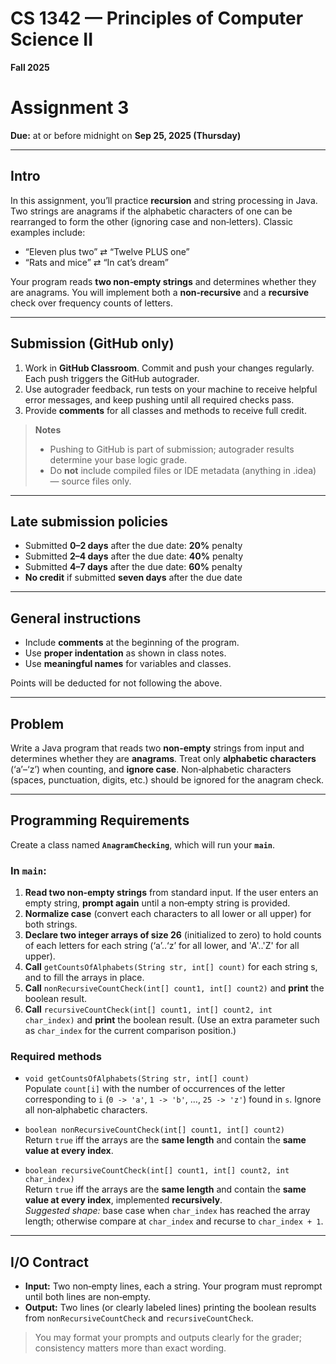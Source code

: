 # CS 1342 — Principles of Computer Science II

**Fall 2025**

# Assignment 3

**Due:** at or before midnight on **Sep 25, 2025 (Thursday)**

---

## Intro

In this assignment, you’ll practice **recursion** and string processing in Java.  
Two strings are anagrams if the alphabetic characters of one can be rearranged to form the other (ignoring case and non‑letters). Classic examples include:

* “Eleven plus two” ⇄ “Twelve PLUS one”
* “Rats and mice” ⇄ “In cat’s dream”

Your program reads **two non‑empty strings** and determines whether they are anagrams. You will implement both a **non‑recursive** and a **recursive** check over frequency counts of letters.

---

## Submission (GitHub only)

1. Work in **GitHub Classroom**. Commit and push your changes regularly. Each push triggers the GitHub autograder.
2. Use autograder feedback, run tests on your machine to receive helpful error messages, and keep pushing until all required checks pass.
3. Provide **comments** for all classes and methods to receive full credit.

> **Notes**
> * Pushing to GitHub is part of submission; autograder results determine your base logic grade.
> * Do **not** include compiled files or IDE metadata (anything in .idea) — source files only.

---

## Late submission policies

* Submitted **0–2 days** after the due date: **20%** penalty
* Submitted **2–4 days** after the due date: **40%** penalty
* Submitted **4–7 days** after the due date: **60%** penalty
* **No credit** if submitted **seven days** after the due date

---

## General instructions

* Include **comments** at the beginning of the program.
* Use **proper indentation** as shown in class notes.
* Use **meaningful names** for variables and classes.

Points will be deducted for not following the above.

---

## Problem

Write a Java program that reads two **non‑empty** strings from input and determines whether they are **anagrams**. Treat only **alphabetic characters** (‘a’–‘z’) when counting, and **ignore case**. Non‑alphabetic characters (spaces, punctuation, digits, etc.) should be ignored for the anagram check.

---

## Programming Requirements

Create a class named **`AnagramChecking`**, which will run your **`main`**.

### In `main`:

1. **Read two non‑empty strings** from standard input. If the user enters an empty string, **prompt again** until a non‑empty string is provided.
2. **Normalize case** (convert each characters to all lower or all upper) for both strings.
3. **Declare two integer arrays of size 26** (initialized to zero) to hold counts of each letters for each string (‘a’..‘z’ for all lower, and 'A'..'Z' for all upper).
4. **Call** `getCountsOfAlphabets(String str, int[] count)` for each string s, and to fill the arrays in place.
5. **Call** `nonRecursiveCountCheck(int[] count1, int[] count2)` and **print** the boolean result.
6. **Call** `recursiveCountCheck(int[] count1, int[] count2, int char_index)` and **print** the boolean result. (Use an extra parameter such as `char_index` for the current comparison position.)

### Required methods

* `void getCountsOfAlphabets(String str, int[] count)`  
  Populate `count[i]` with the number of occurrences of the letter corresponding to `i` (`0 -> 'a'`, `1 -> 'b'`, …, `25 -> 'z'`) found in `s`. Ignore all non‑alphabetic characters.

* `boolean nonRecursiveCountCheck(int[] count1, int[] count2)`  
  Return `true` iff the arrays are the **same length** and contain the **same value at every index**.

* `boolean recursiveCountCheck(int[] count1, int[] count2, int char_index)`  
  Return `true` iff the arrays are the **same length** and contain the **same value at every index**, implemented **recursively**.  
  *Suggested shape:* base case when `char_index` has reached the array length; otherwise compare at `char_index` and recurse to `char_index + 1`.

---

## I/O Contract

* **Input:** Two non‑empty lines, each a string. Your program must reprompt until both lines are non‑empty.
* **Output:** Two lines (or clearly labeled lines) printing the boolean results from `nonRecursiveCountCheck` and `recursiveCountCheck`.

> You may format your prompts and outputs clearly for the grader; consistency matters more than exact wording.


